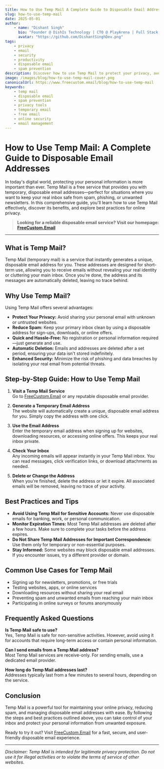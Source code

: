 ```yaml
---
title: How to Use Temp Mail A Complete Guide to Disposable Email Addresses
slug: how-to-use-temp-mail
date: 2025-05-01
author:
    - name: "Dishant Singh"
      bio: "Founder @ DishIs Technology | CTO @ PlayArena | Full Stack & Python Developer | ML/ DL Developer | Problem Solver | Math & Science Teacher"
      avatar: "https://github.com/DishantSinghDev.png"
tags:
    - privacy
    - email
    - security
    - productivity
    - disposable email
    - spam prevention
description: Discover how to use Temp Mail to protect your privacy, avoid spam, and manage disposable email addresses. Learn best practices, use cases, and tips for maximizing your online security.
image: /images/blog/how-to-use-temp-mail-cover.png
canonicalUrl: https://www.freecustom.email/blog/how-to-use-temp-mail
keywords:
    - temp mail
    - disposable email
    - spam prevention
    - privacy tools
    - temporary email
    - free email
    - online security
    - email management
---
```


# How to Use Temp Mail: A Complete Guide to Disposable Email Addresses

In today's digital world, protecting your personal information is more important than ever. Temp Mail is a free service that provides you with temporary, disposable email addresses—perfect for situations where you want to keep your real inbox safe from spam, phishing, or unwanted newsletters. In this comprehensive guide, you'll learn how to use Temp Mail effectively, discover its benefits, and explore best practices for online privacy.

> **Looking for a reliable disposable email service? Visit our homepage: [FreeCustom.Email](https://www.freecustom.email)**

---

## What is Temp Mail?

Temp Mail (temporary mail) is a service that instantly generates a unique, disposable email address for you. These addresses are designed for short-term use, allowing you to receive emails without revealing your real identity or cluttering your main inbox. Once you're done, the address and its messages are automatically deleted, leaving no trace behind.

## Why Use Temp Mail?

Using Temp Mail offers several advantages:

- **Protect Your Privacy:** Avoid sharing your personal email with unknown or untrusted websites.
- **Reduce Spam:** Keep your primary inbox clean by using a disposable address for sign-ups, downloads, or online offers.
- **Quick and Hassle-Free:** No registration or personal information required—just generate and use.
- **Automatic Deletion:** Emails and addresses are deleted after a set period, ensuring your data isn't stored indefinitely.
- **Enhanced Security:** Minimize the risk of phishing and data breaches by isolating your real email from potential threats.

## Step-by-Step Guide: How to Use Temp Mail

1. **Visit a Temp Mail Service**  
     Go to [FreeCustom.Email](https://www.freecustom.email) or any reputable disposable email provider.

2. **Generate a Temporary Email Address**  
     The website will automatically create a unique, disposable email address for you. Simply copy the address with one click.

3. **Use the Email Address**  
     Enter the temporary email address when signing up for websites, downloading resources, or accessing online offers. This keeps your real inbox private.

4. **Check Your Inbox**  
     Any incoming emails will appear instantly in your Temp Mail inbox. You can read messages, click verification links, or download attachments as needed.

5. **Delete or Change the Address**  
     When you're finished, delete the address or let it expire. All associated emails will be removed, leaving no trace of your activity.

## Best Practices and Tips

- **Avoid Using Temp Mail for Sensitive Accounts:** Never use disposable emails for banking, work, or personal communication.
- **Monitor Expiration Times:** Most Temp Mail addresses are deleted after a few hours. Make sure to complete your tasks before the address expires.
- **Do Not Share Temp Mail Addresses for Important Correspondence:** Use them only for temporary or non-essential purposes.
- **Stay Informed:** Some websites may block disposable email addresses. If you encounter issues, try a different provider or domain.

## Common Use Cases for Temp Mail

- Signing up for newsletters, promotions, or free trials
- Testing websites, apps, or online services
- Downloading resources without sharing your real email
- Preventing spam and unwanted emails from reaching your main inbox
- Participating in online surveys or forums anonymously

## Frequently Asked Questions

**Is Temp Mail safe to use?**  
Yes, Temp Mail is safe for non-sensitive activities. However, avoid using it for accounts that require long-term access or contain personal information.

**Can I send emails from a Temp Mail address?**  
Most Temp Mail services are receive-only. For sending emails, use a dedicated email provider.

**How long do Temp Mail addresses last?**  
Addresses typically last from a few minutes to several hours, depending on the service.

## Conclusion

Temp Mail is a powerful tool for maintaining your online privacy, reducing spam, and managing disposable email addresses with ease. By following the steps and best practices outlined above, you can take control of your inbox and protect your personal information from unwanted exposure.

Ready to try it out? Visit [FreeCustom.Email](https://www.freecustom.email) for a fast, secure, and user-friendly disposable email experience.

---

*Disclaimer: Temp Mail is intended for legitimate privacy protection. Do not use it for illegal activities or to violate the terms of service of other websites.*
